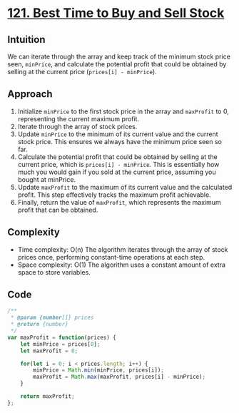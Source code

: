 # [121. Best Time to Buy and Sell Stock](https://leetcode.com/problems/best-time-to-buy-and-sell-stock/description/)

## Intuition
We can iterate through the array and keep track of the minimum stock price seen, `minPrice`, and calculate the potential profit that could be obtained by selling at the current price (`prices[i] - minPrice`).

## Approach
1. Initialize `minPrice` to the first stock price in the array and `maxProfit` to 0, representing the current maximum profit.
2. Iterate through the array of stock prices.
3. Update `minPrice` to the minimum of its current value and the current stock price. This ensures we always have the minimum price seen so far.
4. Calculate the potential profit that could be obtained by selling at the current price, which is `prices[i] - minPrice`. This is essentially how much you would gain if you sold at the current price, assuming you bought at minPrice.
5. Update `maxProfit` to the maximum of its current value and the calculated profit. This step effectively tracks the maximum profit achievable.
6. Finally, return the value of `maxProfit`, which represents the maximum profit that can be obtained.

## Complexity
- Time complexity: O(n) The algorithm iterates through the array of stock prices once, performing constant-time operations at each step.
- Space complexity: O(1) The algorithm uses a constant amount of extra space to store variables.

## Code
```javascript
/**
 * @param {number[]} prices
 * @return {number}
 */
var maxProfit = function(prices) {
    let minPrice = prices[0];
    let maxProfit = 0;

    for(let i = 0; i < prices.length; i++) {
        minPrice = Math.min(minPrice, prices[i]);
        maxProfit = Math.max(maxProfit, prices[i] - minPrice);
    } 

    return maxProfit;
};
```
